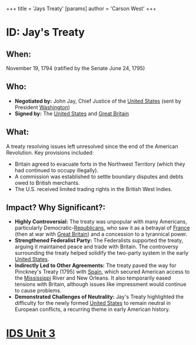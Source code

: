 +++
 title = 'Jays Treaty'
[params]
	author = 'Carson West'
+++
# ID: Jay's Treaty
## When: 
November 19, 1794 (ratified by the Senate June 24, 1795)

## Who: 
* **Negotiated by:** John Jay, Chief Justice of the [United States](./../united-states/) (sent by President [Washington](./../washington/))
* **Signed by:**  The [United States](./../united-states/) and [Great Britain](./../great-britain/)

## What: 
A treaty resolving issues left unresolved since the end of the American Revolution. Key provisions included:

* Britain agreed to evacuate forts in the Northwest Territory (which they had continued to occupy illegally).
* A commission was established to settle boundary disputes and debts owed to British merchants.
* The U.S. received limited trading rights in the British West Indies.

## Impact? Why Significant?: 
* **Highly Controversial:**  The treaty was unpopular with many Americans, particularly Democratic-[Republicans](./../republicans/), who saw it as a betrayal of [France](./../france/) (then at war with [Great Britain](./../great-britain/)) and a concession to a tyrannical power. 
* **Strengthened Federalist Party:** The Federalists supported the treaty, arguing it maintained peace and trade with Britain. The controversy surrounding the treaty helped solidify the two-party system in the early [United States](./../united-states/).
* **Indirectly Led to Other Agreements:** The treaty paved the way for Pinckney's Treaty (1795) with [Spain](./../spain/), which secured American access to the [Mississippi](./../mississippi/) River and New Orleans. It also temporarily eased tensions with Britain, although issues like impressment would continue to cause problems.
* **Demonstrated Challenges of Neutrality:** Jay's Treaty highlighted the difficulty for the newly formed [United States](./../united-states/) to remain neutral in European conflicts, a recurring theme in early American history. 

# [IDS Unit 3](./../ids-unit-3/)